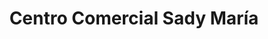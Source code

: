 ---
title: "Centro Comercial Sady María"
url: /alajuela/centro-comercial-sady-maria/
shop: centro comercial
---
